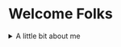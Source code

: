 # Welcome Folks

<details><summary>A little bit about me </summary><p>
- 👋 Hi, I’m @aasazali-seekasia
- 👀 I’m interested in DevOps (and looking to make my learnings result in a smaller milestone for the movement, for now) 
- 🌱 I’m currently learning TS, JS, Go, and other tech stacks that might be of interest at this point in my career
- 💞️ I’m looking to collaborate on writing documentations 
- 📫 How to reach me (for now)
  - [x] for SEEK Asia and SEEK-Jobs folks -> query 'Awangku Muhammad Syazwan bin Awangku Sazali in the **🔍 Search SEEK** search bar on our Slack workspace
  - [ ] for indie developers/software engineers -> alt.work.awangkusyazwan@outlook.com
  - [x] for prospective collaborators -> reach out to me here on GitHub by calling me out in a PR \\smiles\\
</p></details>
<!---
aasazali-seekasia/aasazali-seekasia is a ✨ special ✨ repository because its `README.md` (this file) appears on your GitHub profile.
You can click the Preview link to take a look at your changes.
--->
